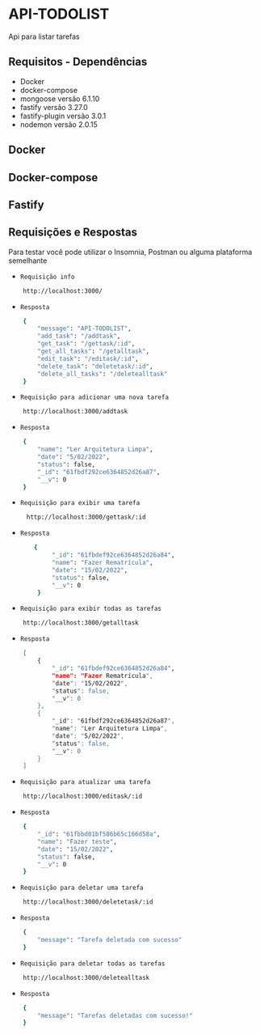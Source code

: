 # API-TODOLIST

Api para listar tarefas

## Requisitos - Dependências
- Docker 
- docker-compose
- mongoose versão 6.1.10 
- fastify versão 3.27.0
- fastify-plugin versão 3.0.1
- nodemon versão 2.0.15

## Docker

## Docker-compose

## Fastify

## Requisições e Respostas

Para testar você pode utilizar o Insomnia, Postman ou alguma plataforma semelhante

- `Requisição info`

```sh
    http://localhost:3000/
```

- `Resposta`

```sh
    {
        "message": "API-TODOLIST",
        "add_task": "/addtask",
        "get_task": "/gettask/:id",
        "get_all_tasks": "/getalltask",
        "edit_task": "/editask/:id",
        "delete_task": "deletetask/:id",
        "delete_all_tasks": "/deletealltask"
    }
```
- `Requisição para adicionar uma nova tarefa`

```sh
    http://localhost:3000/addtask
```

- `Resposta`

```sh
    {
        "name": "Ler Arquitetura Limpa",
        "date": "5/02/2022",
        "status": false,
        "_id": "61fbdf292ce6364852d26a87",
        "__v": 0
    }
```

- `Requisição para exibir uma tarefa`

```sh
     http://localhost:3000/gettask/:id
```
- `Resposta`

```sh
       {
            "_id": "61fbdef92ce6364852d26a84",
            "name": "Fazer Rematrícula",
            "date": "15/02/2022",
            "status": false,
            "__v": 0
        }
```
- `Requisição para exibir todas as tarefas`

```sh
    http://localhost:3000/getalltask
```
- `Resposta`
    
```sh
    [
        {
            "_id": "61fbdef92ce6364852d26a84",
            "name": "Fazer Rematrícula",
            "date": "15/02/2022",
            "status": false,
            "__v": 0
        },
        {
            "_id": "61fbdf292ce6364852d26a87",
            "name": "Ler Arquitetura Limpa",
            "date": "5/02/2022",
            "status": false,
            "__v": 0
        }
    ]
```
- `Requisição para atualizar uma tarefa`

```sh
    http://localhost:3000/editask/:id
```


- `Resposta`
```sh
    {
        "_id": "61fbbd01bf586b65c166d58a",
        "name": "Fazer teste",
        "date": "15/02/2022",
        "status": false,
        "__v": 0
    }
```
- `Requisição para deletar uma tarefa`

```sh
    http://localhost:3000/deletetask/:id
```

- `Resposta`

```sh
    {
        "message": "Tarefa deletada com sucesso"
    }
```

- `Requisição para deletar todas as tarefas`

```sh
    http://localhost:3000/deletealltask
```
- `Resposta`

```sh
    {
        "message": "Tarefas deletadas com sucesso!"
    }
```
